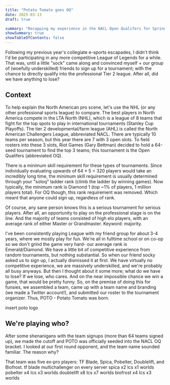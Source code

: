 ```yaml
---
title: "Potato Tomato goes OQ"
date: 2025-03-13
draft: true

summary: "Recapping my experience in the NACL Open Qualifers for Spring 2025."
showSummary: true
showTableOfContents: false
---
```


Following my previous year's collegiate e-sports escapades, I didn't think I'd be participating in any more competitive League of Legends for a while. That was, until a little "sock" came along and convinced myself + our group of (woefully underskilled) friends to sign up for a tournament; with the chance to directly qualify into the professional Tier 2 league. After all, did we have anything to lose?


## Context 

To help explain the North American pro scene, let's use the NHL (or any other professional sports league) to compare. The best players in North America compete in the LTA North (NHL), which is a league of 8 teams that fight for the top spots to play in international tournaments (Stanley Cup Playoffs). The tier 2 developmental/farm league (AHL) is called the North American Challengers League, abbreviated NACL. There are typically 10 teams per season, but this year there are 7 with 3 open slots. To field rosters into these 3 slots, Riot Games (Gary Bettman) decided to hold a 64-seed tournament to find the top 3 teams; this tournament is the Open Qualifers (abbreviated OQ).

There is a minimum skill requirement for these types of tournaments. Since individually evaluating upwards of 64 * 5 = 320 players would take an incredibly long time, the minimum skill requirement is usually determined through your "soloq" ladder rank (climb the ladder by winning games). Now typically, the minimum rank is Diamond 1 (top ~1% of players, 1 million players total). For OQ though, this rank requirement was removed. Which meant that anyone could sign up, regardless of rank. 

Of course, any sane person knows this is a serious tournament for serious players. After all, an opportunity to play on the professional stage is on the line. And the majority of teams consisted of high elo players, with an average rank of either Master or Grandmaster. Keyword: majority.

I've been consistently playing League with my friend group for about 3-4 years, where we mostly play for fun. We're all in fulltime school or on co-op so we don't grind the game very hard- our average rank is Emerald/Diamond. We have a little bit of competitive experience from random tournaments, but nothing substantial. So when our friend socky asked us to sign up, I actually dismissed it at first. We have virtually no competitive experience, we are massively underskilled, and we're probably all busy anyways. But then I thought about it some more; what do we have to lose? If we lose, who cares. And on the near impossible chance we win a game, that would be pretty funny. So, on the premise of doing this for funsies, we assembled a team, came up with a team name and branding (we made a Twitter account!), and submitted our roster to the tournament organizer. Thus, POTO - Potato Tomato was born. 

insert poto logo

## We're playing who?

After some shenanigans with the team signups (more than 64 teams signed up), we made the cutoff and POTO was officially seeded into the NACL OQ bracket. I looked at our first round opponent, and the team name sounded familiar. The reason why? 

That team was five ex-pro players: TF Blade, Spica, Pobelter, Doublelift, and Biofrost. 
tf blade multichallenger on every server
spica x2 lcs x1 worlds
pobelter x4 lcs x3 worlds
doublelift x8 lcs x7 worlds
biofrost x4 lcs x3 worlds 